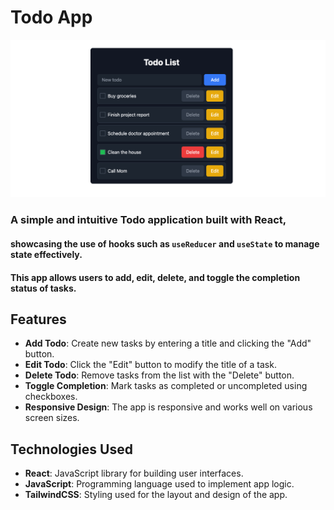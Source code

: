 # Todo App

![Todo App Poster](./public/thumbnail.png)

### A simple and intuitive Todo application built with React,

#### showcasing the use of hooks such as `useReducer` and `useState` to manage state effectively.

#### This app allows users to add, edit, delete, and toggle the completion status of tasks.

## Features

- **Add Todo**: Create new tasks by entering a title and clicking the "Add" button.
- **Edit Todo**: Click the "Edit" button to modify the title of a task.
- **Delete Todo**: Remove tasks from the list with the "Delete" button.
- **Toggle Completion**: Mark tasks as completed or uncompleted using checkboxes.
- **Responsive Design**: The app is responsive and works well on various screen sizes.

## Technologies Used

- **React**: JavaScript library for building user interfaces.
- **JavaScript**: Programming language used to implement app logic.
- **TailwindCSS**: Styling used for the layout and design of the app.
